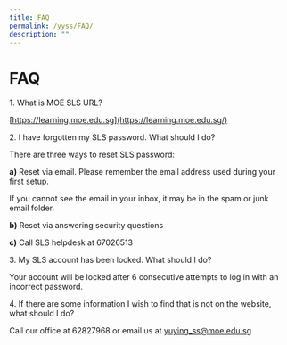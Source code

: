 ```yaml
---
title: FAQ
permalink: /yyss/FAQ/
description: ""
---
```


FAQ
===

1\. What is MOE SLS URL?

[https://learning.moe.edu.sg](https://learning.moe.edu.sg/)

  

2\. I have forgotten my SLS password. What should I do?

  

There are three ways to reset SLS password:

  

**a)** Reset via email. Please remember the email address used during your first setup.

  

If you cannot see the email in your inbox, it may be in the spam or junk email folder.

  

**b)** Reset via answering security questions

  

**c)** Call SLS helpdesk at 67026513

  

3\. My SLS account has been locked. What should I do?

  

Your account will be locked after 6 consecutive attempts to log in with an incorrect password.

  

4\. If there are some information I wish to find that is not on the website, what should I do?

  

Call our office at 62827968 or email us at yuying_ss@moe.edu.sg